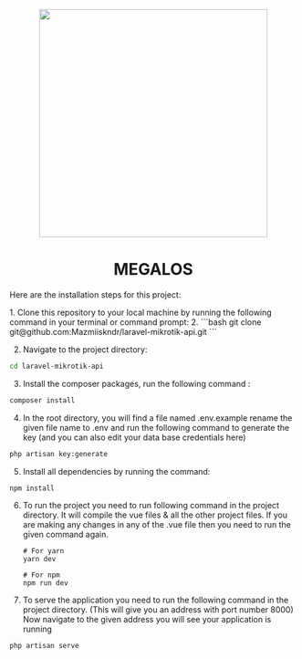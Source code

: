 <p align="center"><a href="https://www.varnion.com" target="_blank"><img src="https://i.ibb.co/0qQWxSJ/logo-megalos-yellow.png" width="400"></a></p>

<h1 align="center">
MEGALOS
</h1>

<p align="left">
Here are the installation steps for this project:
</p>
1. Clone this repository to your local machine by running the following command in your terminal or command prompt:
2. 
```bash
git clone git@github.com:Mazmiiskndr/laravel-mikrotik-api.git
```

2. Navigate to the project directory:
```bash
cd laravel-mikrotik-api
```
3. Install the composer packages, run the following command :
```bash
composer install
```
4. In the root directory, you will find a file named .env.example rename the given file name to .env and run the following command to generate the key (and you can also edit your data base credentials here)
```bash
php artisan key:generate
```
5. Install all dependencies by running the command:
```bash
npm install
```
6. To run the project you need to run following command in the project directory. It will compile the vue files & all the other project files. If you are making any changes in any of the .vue file then you need to run the given command again.
    ```
    # For yarn
    yarn dev
    
    # For npm
    npm run dev
    ```
7. To serve the application you need to run the following command in the project directory. (This will give you an address with port number 8000)
Now navigate to the given address you will see your application is running 

```bash
php artisan serve
```
